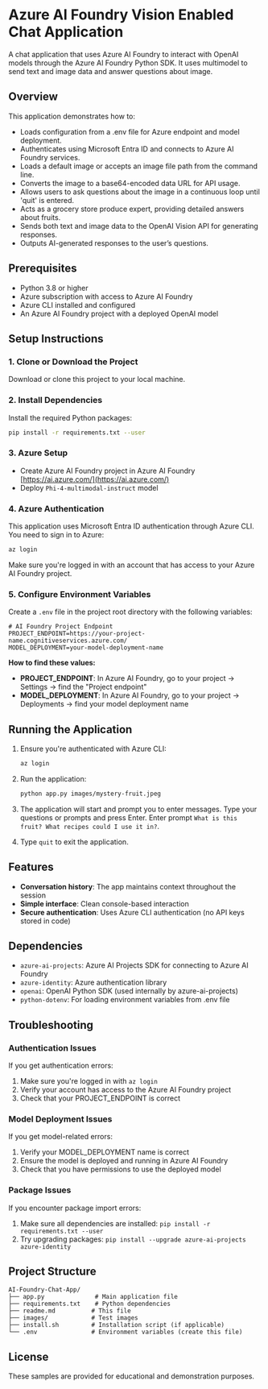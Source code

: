# Azure AI Foundry Vision Enabled Chat Application

A chat application that uses Azure AI Foundry to interact with OpenAI models through the Azure AI Foundry Python SDK. It uses multimodel to send text and image data and answer questions about image.

## Overview

This application demonstrates how to:
- Loads configuration from a .env file for Azure endpoint and model deployment.
- Authenticates using Microsoft Entra ID and connects to Azure AI Foundry services.
- Loads a default image or accepts an image file path from the command line.
- Converts the image to a base64-encoded data URL for API usage.
- Allows users to ask questions about the image in a continuous loop until 'quit' is entered.
- Acts as a grocery store produce expert, providing detailed answers about fruits.
- Sends both text and image data to the OpenAI Vision API for generating responses.
- Outputs AI-generated responses to the user’s questions.



## Prerequisites

- Python 3.8 or higher
- Azure subscription with access to Azure AI Foundry
- Azure CLI installed and configured
- An Azure AI Foundry project with a deployed OpenAI model

## Setup Instructions

### 1. Clone or Download the Project

Download or clone this project to your local machine.

### 2. Install Dependencies

Install the required Python packages:

```bash
pip install -r requirements.txt --user
```

### 3. Azure Setup 
- Create Azure AI Foundry project in Azure AI Foundry [https://ai.azure.com/](https://ai.azure.com/)
- Deploy `Phi-4-multimodal-instruct` model


### 4. Azure Authentication

This application uses Microsoft Entra ID authentication through Azure CLI. You need to sign in to Azure:

```bash
az login
```

Make sure you're logged in with an account that has access to your Azure AI Foundry project.


### 5. Configure Environment Variables

Create a `.env` file in the project root directory with the following variables:

```env
# AI Foundry Project Endpoint
PROJECT_ENDPOINT=https://your-project-name.cognitiveservices.azure.com/
MODEL_DEPLOYMENT=your-model-deployment-name
```

**How to find these values:**

- **PROJECT_ENDPOINT**: In Azure AI Foundry, go to your project → Settings → find the "Project endpoint"
- **MODEL_DEPLOYMENT**: In Azure AI Foundry, go to your project → Deployments → find your model deployment name

## Running the Application

1. Ensure you're authenticated with Azure CLI:
   ```bash
   az login
   ```

2. Run the application:
   ```bash
   python app.py images/mystery-fruit.jpeg
   ```

3. The application will start and prompt you to enter messages. Type your questions or prompts and press Enter.
Enter prompt `What is this fruit? What recipes could I use it in?`.

5. Type `quit` to exit the application.

## Features
- **Conversation history**: The app maintains context throughout the session
- **Simple interface**: Clean console-based interaction
- **Secure authentication**: Uses Azure CLI authentication (no API keys stored in code)

## Dependencies

- `azure-ai-projects`: Azure AI Projects SDK for connecting to Azure AI Foundry
- `azure-identity`: Azure authentication library
- `openai`: OpenAI Python SDK (used internally by azure-ai-projects)
- `python-dotenv`: For loading environment variables from .env file


## Troubleshooting

### Authentication Issues

If you get authentication errors:
1. Make sure you're logged in with `az login`
2. Verify your account has access to the Azure AI Foundry project
3. Check that your PROJECT_ENDPOINT is correct

### Model Deployment Issues

If you get model-related errors:
1. Verify your MODEL_DEPLOYMENT name is correct
2. Ensure the model is deployed and running in Azure AI Foundry
3. Check that you have permissions to use the deployed model

### Package Issues

If you encounter package import errors:
1. Make sure all dependencies are installed: `pip install -r requirements.txt --user`
2. Try upgrading packages: `pip install --upgrade azure-ai-projects azure-identity`

## Project Structure

```
AI-Foundry-Chat-App/
├── app.py              # Main application file
├── requirements.txt    # Python dependencies
├── readme.md          # This file
├── images/            # Test images
├── install.sh         # Installation script (if applicable)
└── .env               # Environment variables (create this file)
```

## License

These samples are provided for educational and demonstration purposes.